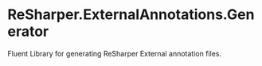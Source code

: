 ReSharper.ExternalAnnotations.Generator
=======================================

Fluent Library for generating ReSharper External annotation files.
